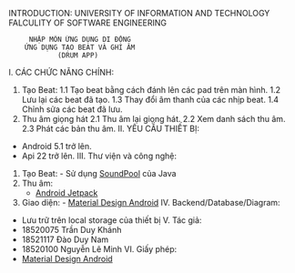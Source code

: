 INTRODUCTION:
  UNIVERSITY OF INFORMATION AND TECHNOLOGY
     FALCULITY OF SOFTWARE ENGINEERING
     
         NHẬP MÔN ỨNG DỤNG DI ĐỘNG
        ỨNG DỤNG TẠO BEAT VÀ GHI ÂM
                (DRUM APP)
I. CÁC CHỨC NĂNG CHÍNH:
  1. Tạo Beat:
    1.1 Tạo beat bằng cách đánh lên các pad trên màn hình.
    1.2 Lưu lại các beat đã tạo.
    1.3 Thay đổi âm thanh của các nhịp beat.
    1.4 Chỉnh sửa các beat đã lưu.
  2. Thu âm giọng hát
    2.1 Thu âm lại giọng hát.
    2.2 Xem danh sách thu âm.
    2.3 Phát các bản thu âm.
II. YÊU CẦU THIẾT BỊ:
  - Android 5.1 trở lên.
  - Api 22 trở lên.
III. Thư viện và công nghệ:
  1. Tạo Beat:
    - Sử dụng [SoundPool](https://developer.android.com/reference/android/media/SoundPool) của Java
  2. Thu âm:
     - [Android Jetpack](https://developer.android.com/jetpack)
  3. Giao diện:
    - [Material Design Android](https://material.io/develop/android)
IV. Backend/Database/Diagram:
  - Lưu trữ trên local storage của thiết bị
V. Tác giả:
  - 18520075 Trần Duy Khánh
  - 18521117 Đào Duy Nam
  - 18520100 Nguyễn Lê Minh
VI. Giấy phép:
  - [Material Design Android](https://material.io/develop/android)
